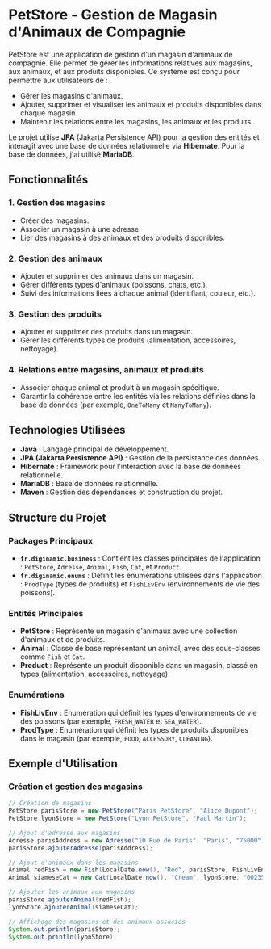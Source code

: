 # PetStore - Gestion de Magasin d'Animaux de Compagnie

PetStore est une application de gestion d'un magasin d'animaux de compagnie. Elle permet de gérer les informations relatives aux magasins, aux animaux, et aux produits disponibles. Ce système est conçu pour permettre aux utilisateurs de :

- Gérer les magasins d'animaux.
- Ajouter, supprimer et visualiser les animaux et produits disponibles dans chaque magasin.
- Maintenir les relations entre les magasins, les animaux et les produits.

Le projet utilise **JPA** (Jakarta Persistence API) pour la gestion des entités et interagit avec une base de données relationnelle via **Hibernate**. Pour la base de données, j'ai utilisé **MariaDB**.

## Fonctionnalités

### 1. Gestion des magasins
- Créer des magasins.
- Associer un magasin à une adresse.
- Lier des magasins à des animaux et des produits disponibles.

### 2. Gestion des animaux
- Ajouter et supprimer des animaux dans un magasin.
- Gérer différents types d'animaux (poissons, chats, etc.).
- Suivi des informations liées à chaque animal (identifiant, couleur, etc.).

### 3. Gestion des produits
- Ajouter et supprimer des produits dans un magasin.
- Gérer les différents types de produits (alimentation, accessoires, nettoyage).

### 4. Relations entre magasins, animaux et produits
- Associer chaque animal et produit à un magasin spécifique.
- Garantir la cohérence entre les entités via les relations définies dans la base de données (par exemple, `OneToMany` et `ManyToMany`).

## Technologies Utilisées

- **Java** : Langage principal de développement.
- **JPA (Jakarta Persistence API)** : Gestion de la persistance des données.
- **Hibernate** : Framework pour l'interaction avec la base de données relationnelle.
- **MariaDB** : Base de données relationnelle.
- **Maven** : Gestion des dépendances et construction du projet.

## Structure du Projet

### Packages Principaux

- **`fr.diginamic.business`** : Contient les classes principales de l'application : `PetStore`, `Adresse`, `Animal`, `Fish`, `Cat`, et `Product`.
- **`fr.diginamic.enums`** : Définit les énumérations utilisées dans l'application : `ProdType` (types de produits) et `FishLivEnv` (environnements de vie des poissons).

### Entités Principales

- **PetStore** : Représente un magasin d'animaux avec une collection d'animaux et de produits.
- **Animal** : Classe de base représentant un animal, avec des sous-classes comme `Fish` et `Cat`.
- **Product** : Représente un produit disponible dans un magasin, classé en types (alimentation, accessoires, nettoyage).

### Enumérations

- **FishLivEnv** : Enumération qui définit les types d'environnements de vie des poissons (par exemple, `FRESH_WATER` et `SEA_WATER`).
- **ProdType** : Enumération qui définit les types de produits disponibles dans le magasin (par exemple, `FOOD`, `ACCESSORY`, `CLEANING`).

## Exemple d'Utilisation

### Création et gestion des magasins

```java
// Création de magasins
PetStore parisStore = new PetStore("Paris PetStore", "Alice Dupont");
PetStore lyonStore = new PetStore("Lyon PetStore", "Paul Martin");

// Ajout d'adresse aux magasins
Adresse parisAddress = new Adresse("10 Rue de Paris", "Paris", "75000");
parisStore.ajouterAdresse(parisAddress);

// Ajout d'animaux dans les magasins
Animal redFish = new Fish(LocalDate.now(), "Red", parisStore, FishLivEnv.FRESH_WATER);
Animal siameseCat = new Cat(LocalDate.now(), "Cream", lyonStore, "002356");

// Ajouter les animaux aux magasins
parisStore.ajouterAnimal(redFish);
lyonStore.ajouterAnimal(siameseCat);

// Affichage des magasins et des animaux associés
System.out.println(parisStore);
System.out.println(lyonStore);
